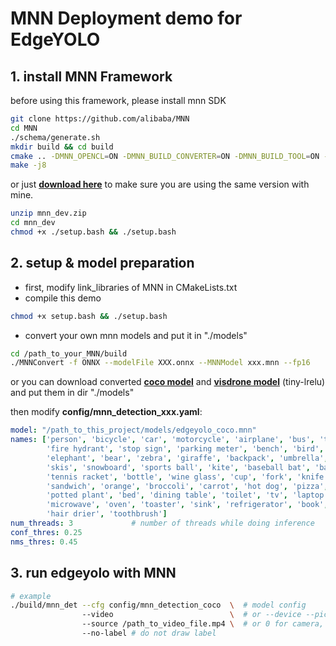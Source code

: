 # MNN Deployment demo for EdgeYOLO

## 1. install MNN Framework
before using this framework, please install mnn SDK

```bash
git clone https://github.com/alibaba/MNN
cd MNN
./schema/generate.sh
mkdir build && cd build
cmake .. -DMNN_OPENCL=ON -DMNN_BUILD_CONVERTER=ON -DMNN_BUILD_TOOL=ON -DMNN_BUILD_QUANTOOLS=ON -DMNN_BUILD_OPENCV=ON
make -j8
```

or just [**download here**](https://github.com/LSH9832/edgeyolo/releases/download/v1.0.1/mnn_dev.zip) to make sure you are using the same version with mine.
```bash
unzip mnn_dev.zip
cd mnn_dev
chmod +x ./setup.bash && ./setup.bash
```

## 2. setup & model preparation

- first, modify link_libraries of MNN in CMakeLists.txt
- compile this demo

```bash
chmod +x setup.bash && ./setup.bash
```
- convert your own mnn models and put it in "./models"

```bash
cd /path_to_your_MNN/build
./MNNConvert -f ONNX --modelFile XXX.onnx --MNNModel xxx.mnn --fp16
```
or you can download converted [**coco model**](https://github.com/LSH9832/edgeyolo/releases/download/v1.0.1/edgeyolo_coco.mnn) and [**visdrone model**](https://github.com/LSH9832/edgeyolo/releases/download/v1.0.1/edgeyolo_visdrone.mnn) (tiny-lrelu) and put them in dir "./models"

then modify **config/mnn_detection_xxx.yaml**:

```yaml
model: "/path_to_this_project/models/edgeyolo_coco.mnn"
names: ['person', 'bicycle', 'car', 'motorcycle', 'airplane', 'bus', 'train', 'truck', 'boat', 'traffic light',
        'fire hydrant', 'stop sign', 'parking meter', 'bench', 'bird', 'cat', 'dog', 'horse', 'sheep', 'cow',
        'elephant', 'bear', 'zebra', 'giraffe', 'backpack', 'umbrella', 'handbag', 'tie', 'suitcase', 'frisbee',
        'skis', 'snowboard', 'sports ball', 'kite', 'baseball bat', 'baseball glove', 'skateboard', 'surfboard',
        'tennis racket', 'bottle', 'wine glass', 'cup', 'fork', 'knife', 'spoon', 'bowl', 'banana', 'apple',
        'sandwich', 'orange', 'broccoli', 'carrot', 'hot dog', 'pizza', 'donut', 'cake', 'chair', 'couch',
        'potted plant', 'bed', 'dining table', 'toilet', 'tv', 'laptop', 'mouse', 'remote', 'keyboard', 'cell phone',
        'microwave', 'oven', 'toaster', 'sink', 'refrigerator', 'book', 'clock', 'vase', 'scissors', 'teddy bear',
        'hair drier', 'toothbrush']
num_threads: 3             # number of threads while doing inference
conf_thres: 0.25
nms_thres: 0.45
```


## 3. run edgeyolo with MNN

```bash
# example
./build/mnn_det --cfg config/mnn_detection_coco  \  # model config
                --video                          \  # or --device --picture
                --source /path_to_video_file.mp4 \  # or 0 for camera, or /path/to/image.jpg for picture
                --no-label # do not draw label
```

